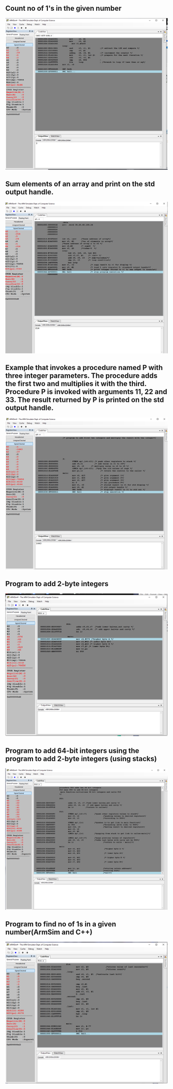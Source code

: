 
## Count no of 1's in the given number
![](https://github.com/ashcode028/Computer-Organisation/blob/5444076cc344c27cb0ecf63e18514f23e054804d/ArmSim/Count1s.png)
## Sum elements of an array and print on the std output handle.
![](https://github.com/ashcode028/Computer-Organisation/blob/5444076cc344c27cb0ecf63e18514f23e054804d/ArmSim/P1.png)
## Example that invokes a procedure named P with three integer parameters. The procedure adds the first two and multiplies it with the third. Procedure P is invoked with arguments 11, 22 and 33. The result returned by P is printed on the std output handle.
![](https://github.com/ashcode028/Computer-Organisation/blob/5444076cc344c27cb0ecf63e18514f23e054804d/ArmSim/P2.png)
## Program to add 2-byte integers
![](https://github.com/ashcode028/Computer-Organisation/blob/5444076cc344c27cb0ecf63e18514f23e054804d/ArmSim/P09.png)
## Program to add 64-bit integers using the program to add 2-byte integers (using stacks)
![](https://github.com/ashcode028/Computer-Organisation/blob/5444076cc344c27cb0ecf63e18514f23e054804d/ArmSim/P10A.png)
## Program to find no of 1s in a given number(ArmSim and C++)
![](https://github.com/ashcode028/Computer-Organisation/blob/5444076cc344c27cb0ecf63e18514f23e054804d/ArmSim/P14.png)
